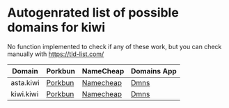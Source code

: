 # Autogenrated list of possible domains for kiwi

No function implemented to check if any of these work, but you can check manually with https://tld-list.com/

| Domain | Porkbun | NameCheap | Domains App |
|---|---|---|---|
| asta.kiwi | [Porkbun](https://porkbun.com/checkout/search?prb=e814663da1&tlds=&idnLanguage=&search=search&q=asta.kiwi) | [Namecheap](https://www.namecheap.com/domains/registration/results/?domain=asta.kiwi) | [Dmns](https://dmns.app/domains?q=asta.kiwi) |
| kiwi.kiwi | [Porkbun](https://porkbun.com/checkout/search?prb=e814663da1&tlds=&idnLanguage=&search=search&q=kiwi.kiwi) | [Namecheap](https://www.namecheap.com/domains/registration/results/?domain=kiwi.kiwi) | [Dmns](https://dmns.app/domains?q=kiwi.kiwi) |

